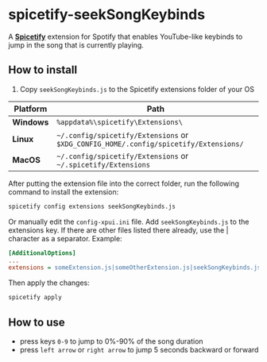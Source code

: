 # spicetify-seekSongKeybinds
A **[Spicetify](https://github.com/spicetify/cli)** extension for Spotify that enables YouTube-like keybinds to jump in the song that is currently playing.

## How to install

1. Copy `seekSongKeybinds.js` to the Spicetify extensions folder of your OS

| **Platform**   | **Path**                                                                             |
|----------------|--------------------------------------------------------------------------------------|
| **Windows**    | `%appdata%\spicetify\Extensions\`                                                    |
| **Linux**      | `~/.config/spicetify/Extensions` or `$XDG_CONFIG_HOME/.config/spicetify/Extensions/` |
| **MacOS**      | `~/.config/spicetify/Extensions` or `~/.spicetify/Extensions`                        |

After putting the extension file into the correct folder, run the following command to install the extension:

```sh
spicetify config extensions seekSongKeybinds.js
```

Or manually edit the `config-xpui.ini` file. Add `seekSongKeybinds.js` to the extensions key. If there are other files listed there already, use the | character as a separator.
Example:

```ini
[AdditionalOptions]
...
extensions = someExtension.js|someOtherExtension.js|seekSongKeybinds.js
```

Then apply the changes:

```sh
spicetify apply
```

## How to use

- press keys `0-9` to jump to 0%-90% of the song duration
- press `left arrow` or `right arrow` to jump 5 seconds backward or forward
